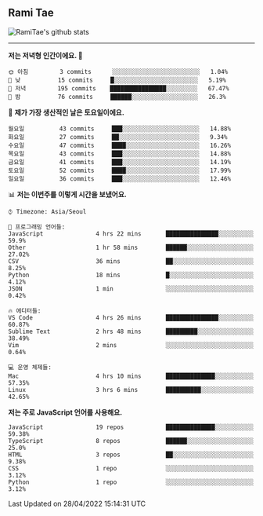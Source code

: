 ## Rami Tae

![RamiTae's github stats](https://github-readme-stats.vercel.app/api?username=RamiTae&show_icons=true&theme=tokyonight)

---
<!--START_SECTION:waka-->
**저는 저녁형 인간이에요. 🦉** 

```text
🌞 아침         3 commits      ░░░░░░░░░░░░░░░░░░░░░░░░░   1.04% 
🌆 낮　         15 commits     █░░░░░░░░░░░░░░░░░░░░░░░░   5.19% 
🌃 저녁         195 commits    ████████████████░░░░░░░░░   67.47% 
🌙 밤　         76 commits     ██████░░░░░░░░░░░░░░░░░░░   26.3%

```
📅 **제가 가장 생산적인 날은 토요일이에요.** 

```text
월요일          43 commits     ███░░░░░░░░░░░░░░░░░░░░░░   14.88% 
화요일          27 commits     ██░░░░░░░░░░░░░░░░░░░░░░░   9.34% 
수요일          47 commits     ████░░░░░░░░░░░░░░░░░░░░░   16.26% 
목요일          43 commits     ███░░░░░░░░░░░░░░░░░░░░░░   14.88% 
금요일          41 commits     ███░░░░░░░░░░░░░░░░░░░░░░   14.19% 
토요일          52 commits     ████░░░░░░░░░░░░░░░░░░░░░   17.99% 
일요일          36 commits     ███░░░░░░░░░░░░░░░░░░░░░░   12.46%

```


📊 **저는 이번주를 이렇게 시간을 보냈어요.** 

```text
⌚︎ Timezone: Asia/Seoul

💬 프로그래밍 언어들: 
JavaScript               4 hrs 22 mins       ███████████████░░░░░░░░░░   59.9% 
Other                    1 hr 58 mins        ██████░░░░░░░░░░░░░░░░░░░   27.02% 
CSV                      36 mins             ██░░░░░░░░░░░░░░░░░░░░░░░   8.25% 
Python                   18 mins             █░░░░░░░░░░░░░░░░░░░░░░░░   4.12% 
JSON                     1 min               ░░░░░░░░░░░░░░░░░░░░░░░░░   0.42%

🔥 에디터들: 
VS Code                  4 hrs 26 mins       ███████████████░░░░░░░░░░   60.87% 
Sublime Text             2 hrs 48 mins       █████████░░░░░░░░░░░░░░░░   38.49% 
Vim                      2 mins              ░░░░░░░░░░░░░░░░░░░░░░░░░   0.64%

💻 운영 체제들: 
Mac                      4 hrs 10 mins       ██████████████░░░░░░░░░░░   57.35% 
Linux                    3 hrs 6 mins        ██████████░░░░░░░░░░░░░░░   42.65%

```

**저는 주로 JavaScript 언어를 사용해요.** 

```text
JavaScript               19 repos            ██████████████░░░░░░░░░░░   59.38% 
TypeScript               8 repos             ██████░░░░░░░░░░░░░░░░░░░   25.0% 
HTML                     3 repos             ██░░░░░░░░░░░░░░░░░░░░░░░   9.38% 
CSS                      1 repo              ░░░░░░░░░░░░░░░░░░░░░░░░░   3.12% 
Python                   1 repo              ░░░░░░░░░░░░░░░░░░░░░░░░░   3.12%

```



 Last Updated on 28/04/2022 15:14:31 UTC
<!--END_SECTION:waka-->
